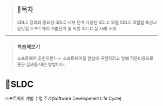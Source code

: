 <blockquote>
<h2 id="📌목차">📌목차</h2>
<p>SDLC 정의와 중요성
SDLC 세부 단계
다양한 SDLC 모델
SDLC 모델별 특성과 장단점
소프트웨어 개발단계 및 역할
SDLC 실 사례 소개</p>
</blockquote>
<hr />
<blockquote>
<h3 id="복습해보기">복습해보기</h3>
<p>소프트웨어 공한이란?
-&gt; 소프트웨어를 현실에 구현하려고 할떄 적은비용으로 좋은 결과를 내는 방법이다.</p>
</blockquote>
<h1 id="📌sldc">📌SLDC</h1>
<p>소프트웨어 개발 수명 주기(Software Development Life Cycle)</p>